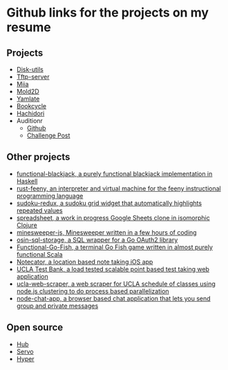 Github links for the projects on my resume
==========================================

## Projects

*  [Disk-utils](https://github.com/DarinM223/disk-utils)
*  [Tftp-server](https://github.com/DarinM223/tftp-server)
*  [Miia](https://github.com/DarinM223/miia)
*  [Mold2D](https://github.com/DarinM223/mold2d)
*  [Yamlate](https://github.com/DarinM223/yamlate)
*  [Bookcycle](https://github.com/DarinM223/bookcycle)
*  [Hachidori](https://github.com/DarinM223/hachidori)
* Auditionr
  * [Github](https://github.com/DarinM223/auditionr)
  * [Challenge Post](http://challengepost.com/software/auditionr)

## Other projects

* [functional-blackjack, a purely functional blackjack implementation in Haskell](https://github.com/DarinM223/functional-blackjack)
* [rust-feeny, an interpreter and virtual machine for the feeny instructional programming language](https://github.com/DarinM223/rust-feeny)
* [sudoku-redux, a sudoku grid widget that automatically highlights repeated values](https://github.com/DarinM223/sudoku-redux)
* [spreadsheet, a work in progress Google Sheets clone in isomorphic Clojure](https://github.com/DarinM223/spreadsheet)
* [minesweeper-js, Minesweeper written in a few hours of coding](https://github.com/DarinM223/minesweeper-js)
* [osin-sql-storage, a SQL wrapper for a Go OAuth2 library](https://github.com/DarinM223/osin-sql-storage)
* [Functional-Go-Fish, a terminal Go Fish game written in almost purely functional Scala](https://github.com/DarinM223/Functional-Go-Fish)
* [Notecator, a location based note taking iOS app](https://github.com/DarinM223/Notecator)
* [UCLA Test Bank, a load tested scalable point based test taking web application](https://github.com/scalableinternetservicesarchive/Gattlestar-Balactica)
* [ucla-web-scraper, a web scraper for UCLA schedule of classes using node.js clustering to do process based parallelization](https://github.com/DarinM223/ucla-web-scraper)
* [node-chat-app, a browser based chat application that lets you send group and private messages](https://github.com/DarinM223/node-chat-app)

## Open source

* [Hub](https://github.com/github/hub/pulls?q=is%3Apr+author%3ADarinM223+is%3Aclosed)
* [Servo](https://github.com/servo/servo/pulls?q=is%3Apr+author%3ADarinM223+is%3Aclosed)
* [Hyper](https://github.com/hyperium/hyper/pulls?q=is%3Apr+author%3ADarinM223+is%3Aclosed)
